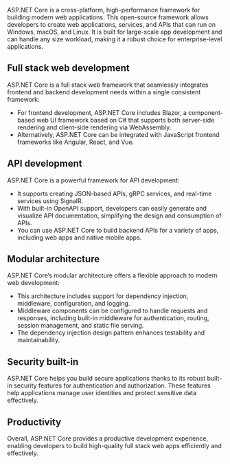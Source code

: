 ASP.NET Core is a cross-platform, high-performance framework for building modern web applications. This open-source framework allows developers to create web applications, services, and APIs that can run on Windows, macOS, and Linux. It is built for large-scale app development and can handle any size workload, making it a robust choice for enterprise-level applications.

## Full stack web development

ASP.NET Core is a full stack web framework that seamlessly integrates frontend and backend development needs within a single consistent framework: 

- For frontend development, ASP.NET Core includes Blazor, a component-based web UI framework based on C# that supports both server-side rendering and client-side rendering via WebAssembly. 
- Alternatively, ASP.NET Core can be integrated with JavaScript frontend frameworks like Angular, React, and Vue.

## API development

ASP.NET Core is a powerful framework for API development: 

- It supports creating JSON-based APIs, gRPC services, and real-time services using SignalR. 
- With built-in OpenAPI support, developers can easily generate and visualize API documentation, simplifying the design and consumption of APIs. 
- You can use ASP.NET Core to build backend APIs for a variety of apps, including web apps and native mobile apps.

## Modular architecture

ASP.NET Core’s modular architecture offers a flexible approach to modern web development: 

- This architecture includes support for dependency injection, middleware, configuration, and logging.
- Middleware components can be configured to handle requests and responses, including built-in middleware for authentication, routing, session management, and static file serving. 
- The dependency injection design pattern enhances testability and maintainability.

## Security built-in

ASP.NET Core helps you build secure applications thanks to its robust built-in security features for authentication and authorization. These features help applications manage user identities and protect sensitive data effectively.

## Productivity

Overall, ASP.NET Core provides a productive development experience, enabling developers to build high-quality full stack web apps efficiently and effectively.
